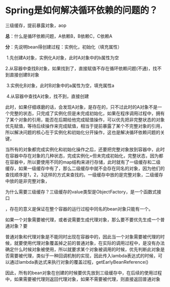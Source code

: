 # Spring是如何解决循环依赖的问题的？

三级缓存，提前暴露对象，aop

**总**：什么是循环依赖问题，A依赖B，B依赖C，C依赖A

**分**：先说明bean得创建过程：实例化，初始化（填充属性）

​		1.先创建A对象，实例化A对象，此时A对象中的b属性为空

​		2.从容器中查找B对象，如果找到了，直接赋值不存在循环依赖问题(不通)，找不到直接创建B对象

​		3.实例化B对象，此时B对象中的a属性为空，填充属性a

​		4.从容器中查找A对象，找不到，直接创建

​		此时，如果仔细琢磨的话，会发现A对象，是存在的，只不过此时的A对象不是一个完整的状态，只完成了实例化但是未完成初始化，如果在程序调用过程中，拥有了某个对象的引用，能否在后期给他完成赋值操作，可以优先把非完整状态的对象优先赋值，等待后续操作来完成赋值，相当于提前暴露了某个不完整对象的引用，所以解决问题的核心在于实例化和初始化分开操作，这也是解决循环依赖问题的关键，

​	当所有的对象都完成实例化和初始化操作之后，还要把完整对象放到容器中，此时在容器中存在对象的几种状态，完成实例化=但未完成初始化，完整状态，因为都在容器中，所以要使用不同的map结构来进行存储，此时就有了一级缓存和二级缓存，如果一级缓存中有了，那么二级缓存中就不会存在同名的对象，因为他们的查找顺序是1，2，3这样的方式来查找的。一级缓存中放的是完整对象，二级缓存中放的是非完整对象，

​	为什么需要三级缓存？三级缓存的value类型是ObjectFactory，是一个函数式接口

，存在的意义是保证在整个容器的运行过程中同名的bean对象只能有一个。

​	如果一个对象需要被代理，或者说需要生成代理对象，那么要不要优先生成一个普通对象？要

​	普通对象和代理对象是不能同时出现在容器中的，因此当一个对象需要被代理的时候，就要使用代理对象覆盖掉之前的普通对象，在实际的调用过程中，是没有办法确定什么时候对象被使用，所以就要求某个对象被调用的时候，优先判断此对象是否需要被代理，类似于一种回调机制的实现，因此传入lambda表达式的时候，可以通过lambda表达式来执行对象的覆盖过程，getEarlyBeanReference()

​	因此，所有的bean对象在创建的时候要优先放到三级缓存中，在后续的使用过程中，如果需要被代理则返回代理对象，如果不需要被代理，则直接返回普通对象